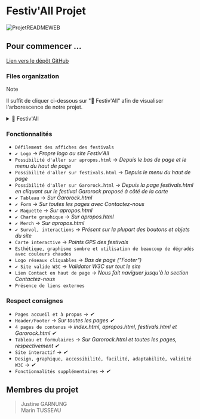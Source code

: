 # Festiv'All Projet
![ProjetREADMEWEB](https://github.com/user-attachments/assets/eeb07ee2-e46f-472b-b766-5e2738926c49)

## Pour commencer ...

[Lien vers le dépôt GitHub](https://github.com/justinegrng/Festiv-All.git)

### Files organization
> [!NOTE] 
> Il suffit de cliquer ci-dessous sur "📁 Festiv'All" afin de visualiser l'arborescence de notre projet.


<details>
<summary> 📁 Festiv'All </summary>

- `README.md`

<details>
<summary> 📁 html </summary>
  
- `index.html`
- `festivals.html`
- `apropos.html`
- `Garorock.html`

</details>
<details>
<summary> 📁 css </summary>
  
- `styles.css`

</details>
<details>
<summary> 📁 js </summary>
  
- `script.js`
- `map.js`

</details>
<details>
<summary> 📁 img </summary>
  
- `Balterno.jpg`
- `Burdigala.jpg`
- `CGFestivAll.png`
- `Francofolies.webp`
- `Garorock.png`
- `Initial.jpg`
- `Maquette.png`
- `ODP.webp`
- `Sunska.avif`
- `TShirtV1.png`
- `TShirtV2.png`
- `TShirtV2R.png`
- `TShirtV3R.png`
- `TShirtVR3RV.png`
- `TShirtV3V.png`
- `TShirtV3Verso.png`
- `facebook.png`
- `insta.png`
- `linkedin.png`
- `logo.png`

</details>
</details>

### Fonctionnalités
- `Défilement des affiches des festivals`
- `✔ Logo` → *Propre logo au site Festiv'All*
- `Possibilité d'aller sur apropos.html` → *Depuis le bas de page et le menu du haut de page*
- `Possibilité d'aller sur festivals.html` → *Depuis le menu du haut de page*
- `Possibilité d'aller sur Garorock.html` → *Depuis la page festivals.html en cliquant sur le festival Garorock proposé à côté de la carte*
- `✔ Tableau` → *Sur Garorock.html*
- `✔ Form` → *Sur toutes les pages avec Contactez-nous*
- `✔ Maquette` → *Sur apropos.html*
- `✔ Charte graphique` → *Sur apropos.html*
- `✔ Merch` → *Sur apropos.html*
- `✔ Survol, interactions` → *Présent sur la plupart des boutons et objets du site*
- `Carte interactive` → *Points GPS des festivals*
- `Esthétique, graphisme sombre et utilisation de beaucoup de dégradés avec couleurs chaudes`
- `Logo réseaux cliquables` → *Bas de page ("Footer")*
- `✔ Site valide W3C` → *Validator W3C sur tout le site*
- `Lien Contact en haut de page` → *Nous fait naviguer jusqu'à la section Contactez-nous*
- `Présence de liens externes`

### Respect consignes

- `Pages accueil et à propos` → *✔*
- `Header/Footer` → *Sur toutes les pages ✔*
- `4 pages de contenus` → *index.html, apropos.html, festivals.html et Garorock.html ✔*
- `Tableau et formulaires` → *Sur Garorock.html et toutes les pages, respectivement ✔*
- `Site interactif` → *✔*
- `Design, graphique, accessibilité, facilité, adaptabilité, validité W3C` → *✔*
- `Fonctionnalités supplémentaires` → *✔*

## Membres du projet
> Justine GARNUNG  
> Marin TUSSEAU
